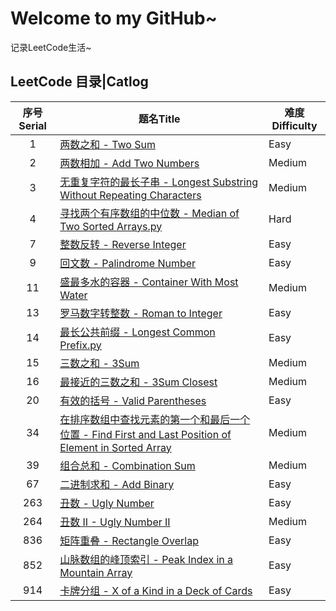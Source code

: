 # Welcome to my GitHub~
记录LeetCode生活~

## LeetCode 目录|Catlog
|序号Serial|题名Title|难度Difficulty|
|:---:|---|---|
|1|[两数之和 - Two Sum](https://github.com/MineSimon/LeetCode/blob/master/code/001.%20Two%20Sum.py)|Easy|
|2|[两数相加 - Add Two Numbers](https://github.com/MineSimon/LeetCode/blob/master/code/002.%20Add%20Two%20Numbers.py)|Medium|
|3|[无重复字符的最长子串 - Longest Substring Without Repeating Characters](https://github.com/MineSimon/LeetCode/blob/master/code/003.%20Longest%20Substring%20Without%20Repeating%20Characters.py)|Medium|
|4|[寻找两个有序数组的中位数 - Median of Two Sorted Arrays.py](https://github.com/MineSimon/LeetCode/blob/master/code/004.%20Median%20of%20Two%20Sorted%20Arrays.py)|Hard|
|7|[整数反转 - Reverse Integer](https://github.com/MineSimon/LeetCode/blob/master/code/007.%20Reverse%20Integer.py)|Easy|
|9|[回文数 - Palindrome Number](https://github.com/MineSimon/LeetCode/blob/master/code/009.%20Palindrome%20Number.py)|Easy|
|11|[盛最多水的容器 - Container With Most Water](https://github.com/MineSimon/LeetCode/blob/master/code/011.%20Container%20With%20Most%20Water.py)|Medium|
|13|[罗马数字转整数 - Roman to Integer](https://github.com/MineSimon/LeetCode/blob/master/code/013.%20Roman%20to%20Integer.py)|Easy|
|14|[最长公共前缀 - Longest Common Prefix.py](https://github.com/MineSimon/LeetCode/blob/master/code/014.%20Longest%20Common%20Prefix.py)|Easy|
|15|[三数之和 - 3Sum](https://github.com/MineSimon/LeetCode/blob/master/code/015.%203Sum.py)|Medium|
|16|[最接近的三数之和 - 3Sum Closest](https://github.com/MineSimon/LeetCode/blob/master/code/016.%203Sum%20Closest.py)|Medium|
|20|[有效的括号 - Valid Parentheses](https://github.com/MineSimon/LeetCode/blob/master/code/020.%20Valid%20Parentheses.py)|Easy|
|34|[在排序数组中查找元素的第一个和最后一个位置 - Find First and Last Position of Element in Sorted Array](https://github.com/MineSimon/LeetCode/blob/master/code/034.%20Find%20First%20and%20Last%20Position%20of%20Element%20in%20Sorted%20Array.py)|Medium|
|39|[组合总和 - Combination Sum](https://github.com/MineSimon/LeetCode/blob/master/code/039.%20Combination%20Sum.py)|Medium|
|67|[二进制求和 - Add Binary](https://github.com/MineSimon/LeetCode/blob/master/code/067.%20Add%20Binary.py)|Easy|
|263|[丑数 - Ugly Number](https://github.com/MineSimon/LeetCode/blob/master/code/263.%20Ugly%20Number.py)|Easy|
|264|[丑数 II - Ugly Number II](https://github.com/MineSimon/LeetCode/blob/master/code/264.%20Ugly%20Number%20II.py)|Medium|
|836|[矩阵重叠 - Rectangle Overlap](https://github.com/MineSimon/LeetCode/blob/master/code/836.%20Rectangle%20Overlap.py)|Easy|
|852|[山脉数组的峰顶索引 - Peak Index in a Mountain Array](https://github.com/MineSimon/LeetCode/blob/master/code/852.%20Peak%20Index%20in%20a%20Mountain%20Array.py)|Easy|
|914|[卡牌分组 - X of a Kind in a Deck of Cards](https://github.com/MineSimon/LeetCode/blob/master/code/914.%20X%20of%20a%20Kind%20in%20a%20Deck%20of%20Cards.py)|Easy|

